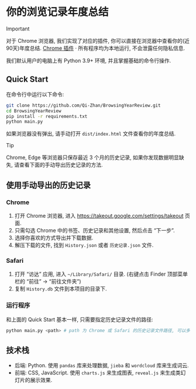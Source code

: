# 你的浏览记录年度总结

> [!IMPORTANT]
> 对于 Chrome 浏览器, 我们实现了对应的插件, 你可以直接在浏览器中查看你的(近90天)年度总结. [Chrome 插件](https://chromewebstore.google.com/detail/浏览记录年度总结/cajegnmfgehjccfjlekbmmgcibbkocnm?authuser=0&hl=zh-CN&pli=1)
·
> 所有程序均为本地运行, 不会泄露任何隐私信息.

我们默认用户的电脑上有 Python 3.9+ 环境, 并且掌握基础的命令行操作.

## Quick Start

在命令行中运行以下命令:

```bash
git clone https://github.com/Qi-Zhan/BrowsingYearReview.git
cd BrowsingYearReview
pip install -r requirements.txt
python main.py
```

如果浏览器没有弹出, 请手动打开 `dist/index.html` 文件查看你的年度总结.

> [!TIP]
> Chrome, Edge 等浏览器只保存最近 3 个月的历史记录, 如果你发现数据明显缺失, 请查看下面的手动导出历史记录的方法.

## 使用手动导出的历史记录

### Chrome

1. 打开 Chrome 浏览器, 进入 <https://takeout.google.com/settings/takeout> 页面.
2. 只需勾选 Chrome 中的书签、历史记录和其他设置, 然后点击 “下一步”.
3. 选择你喜欢的方式导出并下载数据.
4. 解压下载的文件, 找到 `History.json` 或者 `历史记录.json` 文件.

### Safari

1. 打开 “访达” 应用, 进入 `~/Library/Safari/` 目录. (右键点击 Finder 顶部菜单栏的 “前往” -> “前往文件夹”)
2. 复制 `History.db` 文件到本项目的目录下.


### 运行程序

和上面的 Quick Start 基本一样, 只需要指定历史记录文件的路径:

```bash
python main.py <path> # path 为 Chrome 或 Safari 的历史记录文件路径, 可以多个
```

## 技术栈

- 后端: Python. 使用 `pandas` 库来处理数据, `jieba` 和 `wordcloud` 库来生成词云.
- 前端: CSS, JavaScript. 使用 `charts.js` 来生成图表, `reveal.js` 来生成类幻灯片的展示效果.
